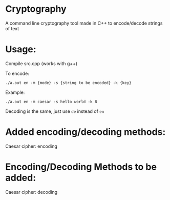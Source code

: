 # Cryptography

A command line cryptography tool made in C++ to encode/decode strings of text

# Usage:
Compile src.cpp (works with g++)

To encode:

`./a.out en -m {mode} -s {string to be encoded} -k {key}`

Example:

`./a.out en -m caesar -s hello world -k 8`


Decoding is the same, just use `de` instead of `en`

# Added encoding/decoding methods:
Caesar cipher: encoding

# Encoding/Decoding Methods to be added:
Caesar cipher: decoding
